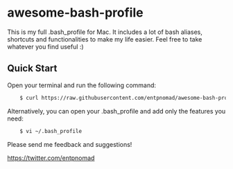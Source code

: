 # awesome-bash-profile
This is my full .bash_profile for Mac. It includes a lot of bash aliases, shortcuts and functionalities to make my life easier. Feel free to take whatever you find useful :)

## Quick Start
Open your terminal and run the following command:

```sh
    $ curl https://raw.githubusercontent.com/entpnomad/awesome-bash-profile/master/bash_profile ~/.bash_profile
```   

Alternatively, you can open your .bash_profile and add only the features you need: 

```sh
    $ vi ~/.bash_profile
```   

Please send me feedback and suggestions!

https://twitter.com/entpnomad
